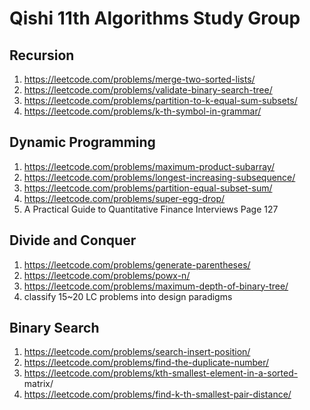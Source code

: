 # Qishi 11th Algorithms Study Group
## Recursion
  1) https://leetcode.com/problems/merge-two-sorted-lists/
  2) https://leetcode.com/problems/validate-binary-search-tree/
  3) https://leetcode.com/problems/partition-to-k-equal-sum-subsets/
  4) https://leetcode.com/problems/k-th-symbol-in-grammar/

## Dynamic Programming
  1) https://leetcode.com/problems/maximum-product-subarray/
  2) https://leetcode.com/problems/longest-increasing-subsequence/
  3) https://leetcode.com/problems/partition-equal-subset-sum/
  4) https://leetcode.com/problems/super-egg-drop/
  5) A Practical Guide to Quantitative Finance Interviews Page 127

## Divide and Conquer
  1) https://leetcode.com/problems/generate-parentheses/
  2) https://leetcode.com/problems/powx-n/
  3) https://leetcode.com/problems/maximum-depth-of-binary-tree/
  4) classify 15~20 LC problems into design paradigms

## Binary Search
  1) https://leetcode.com/problems/search-insert-position/
  2) https://leetcode.com/problems/find-the-duplicate-number/
  3) https://leetcode.com/problems/kth-smallest-element-in-a-sorted- matrix/
  4) https://leetcode.com/problems/find-k-th-smallest-pair-distance/
